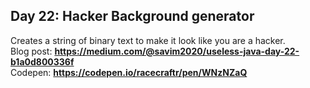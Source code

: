 ## Day 22: Hacker Background generator
Creates a string of binary text to make it look like you are a hacker.    
Blog post: **<https://medium.com/@savim2020/useless-java-day-22-b1a0d800336f>**    
Codepen: **<https://codepen.io/racecraftr/pen/WNzNZaQ>**
